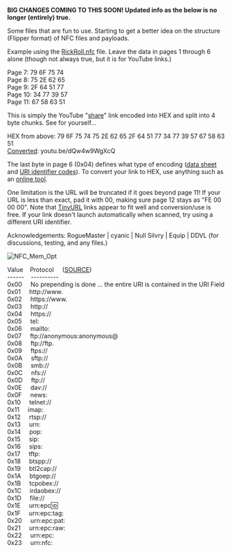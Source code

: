 **BIG CHANGES COMING TO THIS SOON! Updated info as the below is no longer (entirely) true.**

Some files that are fun to use. Starting to get a better idea on the structure (Flipper format) of NFC files and payloads.

Example using the [RickRoll.nfc](https://github.com/UberGuidoZ/Flipper/blob/main/NFC/Fun_Files/RickRoll.nfc) file. Leave the data in pages 1 through 6 alone (though not always true, but it is for YouTube links.)

Page 7: 79 6F 75 74 <br>
Page 8: 75 2E 62 65 <br>
Page 9: 2F 64 51 77 <br>
Page 10: 34 77 39 57 <br>
Page 11: 67 58 63 51 <br>

This is simply the YouTube "[share](https://support.google.com/youtube/answer/57741)" link encoded into HEX and split into 4 byte chunks. See for yourself...

HEX from above: 79 6F 75 74 75 2E 62 65 2F 64 51 77 34 77 39 57 67 58 63 51 <br>
[Converted](https://www.binaryhexconverter.com/hex-to-ascii-text-converter): youtu.be/dQw4w9WgXcQ

The last byte in page 6 (0x04) defines what type of encoding ([data sheet](https://www.nxp.com/docs/en/data-sheet/NTAG213_215_216.pdf) and [URI identifier codes](https://learn.adafruit.com/adafruit-pn532-rfid-nfc/ndef)). To convert your link to HEX, use anything such as an [online tool](https://onlinehextools.com/convert-ascii-to-hex).

One limitation is the URL will be truncated if it goes beyond page 11! If your URL is less than exact, pad it with 00, making sure page 12 stays as "FE 00 00 00". Note that [TinyURL](https://tinyurl.com/app) links appear to fit well and conversion/use is free. If your link doesn't launch automatically when scanned, try using a different URI identifier.

Acknowledgements: RogueMaster | cyanic | Null Silvry | Equip | DDVL (for discussions, testing, and any files.)

![NFC_Mem_Opt](https://user-images.githubusercontent.com/57457139/168696250-31ce8633-54cb-4ed7-96fb-f71723f686dd.png)

Value&nbsp;&nbsp;&nbsp;&nbsp;Protocol &nbsp;&nbsp;&nbsp;&nbsp;([SOURCE](https://learn.adafruit.com/adafruit-pn532-rfid-nfc/ndef))<br>
------&nbsp;&nbsp;&nbsp;&nbsp;---------- <br>
0x00&nbsp;&nbsp;&nbsp;&nbsp; No prepending is done ... the entire URI is contained in the URI Field <br>
0x01&nbsp;&nbsp;&nbsp;&nbsp; http://www. <br>
0x02&nbsp;&nbsp;&nbsp;&nbsp; https://www. <br>
0x03&nbsp;&nbsp;&nbsp;&nbsp; http:// <br>
0x04&nbsp;&nbsp;&nbsp;&nbsp; https:// <br>
0x05&nbsp;&nbsp;&nbsp;&nbsp; tel: <br>
0x06&nbsp;&nbsp;&nbsp;&nbsp; mailto: <br>
0x07&nbsp;&nbsp;&nbsp;&nbsp; ftp://anonymous:anonymous@ <br>
0x08&nbsp;&nbsp;&nbsp;&nbsp; ftp://ftp. <br>
0x09&nbsp;&nbsp;&nbsp;&nbsp; ftps:// <br>
0x0A&nbsp;&nbsp;&nbsp;&nbsp; sftp:// <br>
0x0B&nbsp;&nbsp;&nbsp;&nbsp; smb:// <br>
0x0C&nbsp;&nbsp;&nbsp;&nbsp; nfs:// <br>
0x0D&nbsp;&nbsp;&nbsp;&nbsp; ftp:// <br>
0x0E&nbsp;&nbsp;&nbsp;&nbsp; dav:// <br>
0x0F&nbsp;&nbsp;&nbsp;&nbsp; news: <br>
0x10&nbsp;&nbsp;&nbsp;&nbsp; telnet:// <br>
0x11&nbsp;&nbsp;&nbsp;&nbsp; imap: <br>
0x12&nbsp;&nbsp;&nbsp;&nbsp; rtsp:// <br>
0x13&nbsp;&nbsp;&nbsp;&nbsp; urn: <br>
0x14&nbsp;&nbsp;&nbsp;&nbsp; pop: <br>
0x15&nbsp;&nbsp;&nbsp;&nbsp; sip: <br>
0x16&nbsp;&nbsp;&nbsp;&nbsp; sips: <br>
0x17&nbsp;&nbsp;&nbsp;&nbsp; tftp: <br>
0x18&nbsp;&nbsp;&nbsp;&nbsp; btspp:// <br>
0x19&nbsp;&nbsp;&nbsp;&nbsp; btl2cap:// <br>
0x1A&nbsp;&nbsp;&nbsp;&nbsp; btgoep:// <br>
0x1B&nbsp;&nbsp;&nbsp;&nbsp; tcpobex:// <br>
0x1C&nbsp;&nbsp;&nbsp;&nbsp; irdaobex:// <br>
0x1D&nbsp;&nbsp;&nbsp;&nbsp; file:// <br>
0x1E&nbsp;&nbsp;&nbsp;&nbsp; urn:epc:id: <br>
0x1F&nbsp;&nbsp;&nbsp;&nbsp; urn:epc:tag: <br>
0x20&nbsp;&nbsp;&nbsp;&nbsp; urn:epc:pat: <br>
0x21&nbsp;&nbsp;&nbsp;&nbsp; urn:epc:raw: <br>
0x22&nbsp;&nbsp;&nbsp;&nbsp; urn:epc: <br>
0x23&nbsp;&nbsp;&nbsp;&nbsp; urn:nfc: <br>
